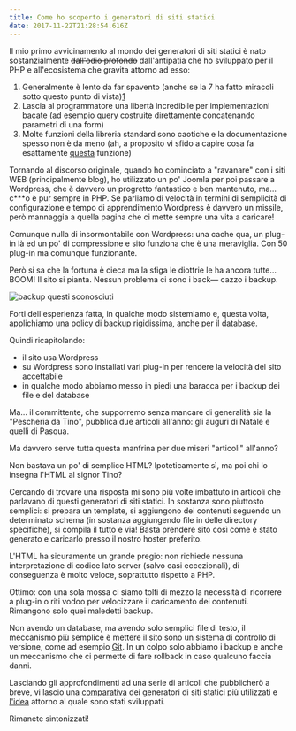 ```yaml
---
title: Come ho scoperto i generatori di siti statici
date: 2017-11-22T21:28:54.616Z
---
```

Il mio primo avvicinamento al mondo dei generatori di siti statici è nato sostanzialmente ~~dall'odio profondo~~ dall'antipatia che ho sviluppato per il PHP e all'ecosistema che gravita attorno ad esso:

1. Generalmente è lento da far spavento (anche se la 7 ha fatto miracoli sotto questo punto di vista)[1]
2. Lascia al programmatore una libertà incredibile per implementazioni bacate (ad esempio query costruite direttamente concatenando parametri di una form)
3. Molte funzioni della libreria standard sono caotiche e la documentazione spesso non è da meno (ah, a proposito vi sfido a capire cosa fa esattamente [questa](http://php.net/manual/en/function.similar-text.php) funzione)

Tornando al discorso originale, quando ho cominciato a "ravanare" con i siti WEB (principalmente blog), ho utilizzato un po' Joomla per poi passare a Wordpress, che è davvero un progretto fantastico e ben mantenuto, ma... c***o è pur sempre in PHP. Se parliamo di velocità in termini di semplicità di configurazione e tempo di apprendimento Wordpress è davvero un missile, però mannaggia a quella pagina che ci mette sempre una vita a caricare!

Comunque nulla di insormontabile con Wordpress: una cache qua, un plug-in là ed un po' di compressione e sito funziona che è una meraviglia. Con 50 plug-in ma comunque funzionante. 

Però si sa che la fortuna è cieca ma la sfiga le diottrie le ha ancora tutte... BOOM! Il sito si pianta. Nessun problema ci sono i back— cazzo i backup.

![backup questi sconosciuti](/images/uploads/dubt.png)

Forti dell'esperienza fatta, in qualche modo sistemiamo e, questa volta, applichiamo una policy di backup rigidissima, anche per il database.

Quindi ricapitolando:
- il sito usa Wordpress
- su Wordpress sono installati vari plug-in per rendere la velocità del sito accettabile
- in qualche modo abbiamo messo in piedi una baracca per i backup dei file e del database

Ma... il committente, che supporremo senza mancare di generalità sia la "Pescheria da Tino", pubblica due articoli all'anno: gli auguri di Natale e quelli di Pasqua.

Ma davvero serve tutta questa manfrina per due miseri "articoli" all'anno?

Non bastava un po' di semplice HTML? Ipoteticamente sì, ma poi chi lo insegna l'HTML al signor Tino?

Cercando di trovare una risposta mi sono più volte imbattuto in articoli che parlavano di questi generatori di siti statici. In sostanza sono piuttosto semplici: si prepara un template, si aggiungono dei contenuti seguendo un determinato schema (in sostanza aggiungendo file in delle directory specifiche), si compila il tutto e via! Basta prendere sito così come è stato generato e caricarlo presso il nostro hoster preferito.

L'HTML ha sicuramente un grande pregio: non richiede nessuna interpretazione di codice lato server (salvo casi eccezionali), di conseguenza è molto veloce, soprattutto rispetto a PHP.

Ottimo: con una sola mossa ci siamo tolti di mezzo la necessità di ricorrere a plug-in o riti vodoo per velocizzare il caricamento dei contenuti. Rimangono solo quei maledetti backup.

Non avendo un database, ma avendo solo semplici file di testo, il meccanismo più semplice è mettere il sito sono un sistema di controllo di versione, come ad esempio [Git](https://it.wikipedia.org/wiki/Git_(software)). In un colpo solo abbiamo i backup e anche un meccanismo che ci permette di fare rollback in caso qualcuno faccia danni.


Lasciando gli approfondimenti ad una serie di articoli che pubblicherò a breve, vi lascio una [comparativa](https://www.staticgen.com/) dei generatori di siti statici più utilizzati e [l'idea](https://jamstack.org/) attorno al quale sono stati sviluppati.

Rimanete sintonizzati!


[1]:https://hashnode.com/post/comparison-nodejs-php-c-go-python-and-ruby-cio352ydg000ym253frmfnt70
